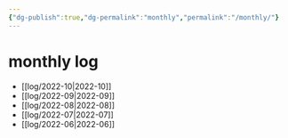 ```yaml
---
{"dg-publish":true,"dg-permalink":"monthly","permalink":"/monthly/"}
---
```


# monthly log

- [[log/2022-10\|2022-10]]
- [[log/2022-09\|2022-09]]
- [[log/2022-08\|2022-08]]
- [[log/2022-07\|2022-07]]
- [[log/2022-06\|2022-06]]

